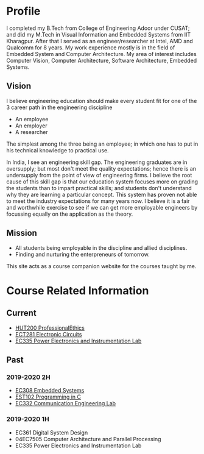 # Profile
I completed my B.Tech from College of Engineering Adoor under CUSAT; and did my M.Tech in Visual Information and Embedded Systems from IIT Kharagpur. After that I served as an engineer/researcher at Intel, AMD and Qualcomm for 8 years. My work experience mostly is in the field of Embedded System and Computer Architecture. My area of interest includes Computer Vision, Computer Architecture, Software Architecture, Embedded Systems.

## Vision
I believe engineering education should make every student fit for one of the 3 career path in the engineering discipline
  * An employee
  * An employer
  * A researcher

The simplest among the three being an employee; in which one has to put in his technical knowledge to practical use.

In India, I see an engineering skill gap. The engineering graduates are in oversupply; but most don't meet the quality expectations; hence there is an undersupply from the point of view of engineering firms. I believe the root cause of this skill gap is that our education system focuses more on grading the students than to impart practical skills; and students don't understand why they are learning a particular concept. This system has proven not able to meet the industry expectations for many years now. I believe it is a fair and worthwhile exercise to see if we can get more employable engineers by focussing equally on the application as the theory.

## Mission
  * All students being employable in the discipline and allied disciplines.
  * Finding and nurturing the enterpreneurs of tomorrow.

This site acts as a course companion website for the courses taught by me.
# Course Related Information

## Current
  * [HUT200 ProfessionalEthics](./courses/ProfessionalEthics)
  * [ECT281 Electronic Circuits](./courses/ElectronicCircuits_Minor)
  * [EC335 Power Electronics and Instrumentation Lab](./courses/PowerElectronicsInstrumentationLab)

## Past
### 2019-2020 2H
  * [EC308 Embedded Systems](./f8d7ca25778fd3bbddcc7656e7ace33b39bdf46a/courses/EmbeddedSystems)
  * [EST102 Programming in C](./f8d7ca25778fd3bbddcc7656e7ace33b39bdf46a/courses/c-programming)
  * [EC332 Communication Engineering Lab](./f8d7ca25778fd3bbddcc7656e7ace33b39bdf46a/courses/CommunicationEnggLab)
### 2019-2020 1H
  * EC361 Digital System Design
  * 04EC7505 Computer Architecture and Parallel Processing
  * EC335 Power Electronics and Instrumentation Lab


